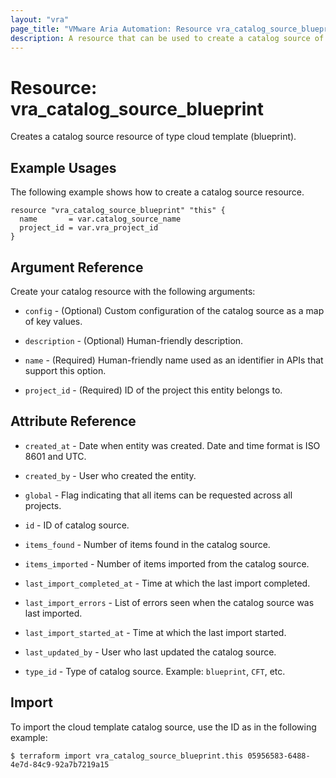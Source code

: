 ```yaml
---
layout: "vra"
page_title: "VMware Aria Automation: Resource vra_catalog_source_blueprint"
description: A resource that can be used to create a catalog source of type cloud template (blueprint).
---
```


# Resource: vra_catalog_source_blueprint

Creates a catalog source resource of type cloud template (blueprint).

## Example Usages

The following example shows how to create a catalog source resource.

```hcl
resource "vra_catalog_source_blueprint" "this" {
  name       = var.catalog_source_name
  project_id = var.vra_project_id
}
```

## Argument Reference

Create your catalog resource with the following arguments:

* `config` - (Optional) Custom configuration of the catalog source as a map of key values.

* `description` - (Optional) Human-friendly description.

* `name` - (Required) Human-friendly name used as an identifier in APIs that support this option.

* `project_id` - (Required) ID of the project this entity belongs to.

## Attribute Reference

* `created_at` - Date when entity was created. Date and time format is ISO 8601 and UTC.

* `created_by` - User who created the entity.

* `global` - Flag indicating that all items can be requested across all projects.

* `id` - ID of catalog source.

* `items_found` - Number of items found in the catalog source.

* `items_imported` - Number of items imported from the catalog source.

* `last_import_completed_at` - Time at which the last import completed.

* `last_import_errors` - List of errors seen when the catalog source was last imported.

* `last_import_started_at` - Time at which the last import started.

* `last_updated_by` - User who last updated the catalog source.

* `type_id` - Type of catalog source. Example: `blueprint`, `CFT`, etc.

## Import

To import the cloud template catalog source, use the ID as in the following example:

`$ terraform import vra_catalog_source_blueprint.this 05956583-6488-4e7d-84c9-92a7b7219a15`

